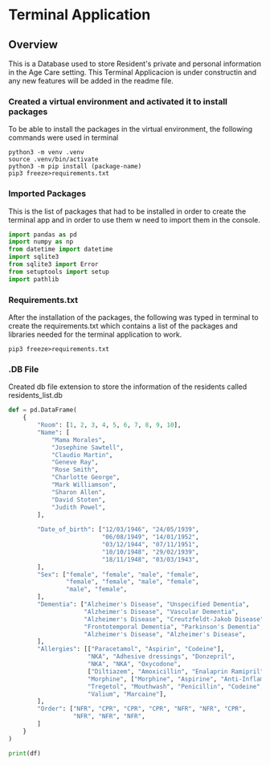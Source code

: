 # Terminal Application

## Overview
This is a Database used to store Resident's private and personal information in the Age Care setting. This Terminal Applicacion is under constructin and any new features will be added in the readme file.

### Created a virtual environment and activated it to install packages
To be able to install the packages in the virtual environment, the following commands were used in terminal

```
python3 -m venv .venv
source .venv/bin/activate
python3 -m pip install (package-name)
pip3 freeze>requirements.txt
```

### Imported Packages
This is the list of packages that had to be installed in order to create the terminal app and in order to use them w need to import them in the console.

```py
import pandas as pd 
import numpy as np 
from datetime import datetime
import sqlite3
from sqlite3 import Error
from setuptools import setup
import pathlib
```

### Requirements.txt
After the installation of the packages, the following was typed in terminal to create the requirements.txt which contains a list of the packages and libraries needed for the terminal application to work.  

`pip3 freeze>requirements.txt`

### .DB File
Created db file extension to store the information of the residents called residents_list.db

```py
def = pd.DataFrame(
    {
        "Room": [1, 2, 3, 4, 5, 6, 7, 8, 9, 10],
        "Name": [
            "Mama Morales",
            "Josephine Sawtell",
            "Claudio Martin",
            "Geneve Ray",
            "Rose Smith",
            "Charlotte George",
            "Mark Williamson",
            "Sharon Allen",
            "David Stoten",
            "Judith Powel",
        ],
        
        "Date_of_birth": ["12/03/1946", "24/05/1939", 
                          "06/08/1949", "14/01/1952", 
                          "03/12/1944", "07/11/1951", 
                          "10/10/1948", "29/02/1939", 
                          "18/11/1948", "03/03/1943",
        ],
        "Sex": ["female", "female", "male", "female",
                "female", "female", "male", "female", 
                "male", "female",
        ],
        "Dementia": ["Alzheimer's Disease", "Unspecified Dementia",
                     "Alzheimer's Disease", "Vascular Dementia", 
                     "Alzheimer's Disease", "Creutzfeldt-Jakob Disease", 
                     "Frontotemporal Dementia", "Parkinson's Dementia", 
                     "Alzheimer's Disease", "Alzheimer's Disease",
        ],
        "Allergies": [["Paracetamol", "Aspirin", "Codeine"], 
                      "NKA", "Adhesive dressings", "Donzepril", 
                      "NKA", "NKA", "Oxycodone", 
                      ["Diltiazem", "Amoxicillin", "Enalaprin Ramipril"], 
                      "Morphine", ["Morphine", "Aspirine", "Anti-Inflammatories", 
                      "Tregetol", "Mouthwash", "Penicillin", "Codeine", 
                      "Valium", "Marcaine"],
        ],
        "Order": ["NFR", "CPR", "CPR", "CPR", "NFR", "NFR", "CPR", 
                  "NFR", "NFR", "NFR",
        ]
    }
)

print(df)
```
